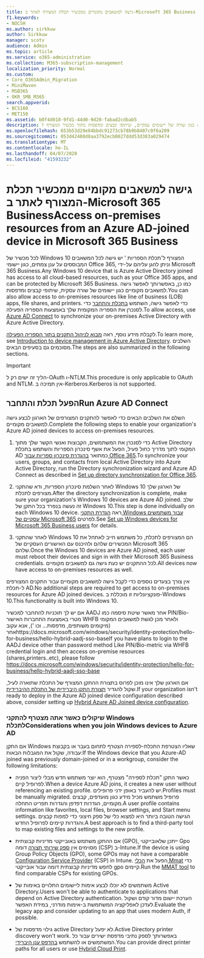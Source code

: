 ```yaml
---
title: גישה למשאבים מקומיים ממכשיר תכלת המצורף לאתר ב-Microsoft 365 Business
f1.keywords:
- NOCSH
ms.author: sirkkuw
author: Sirkkuw
manager: scotv
audience: Admin
ms.topic: article
ms.service: o365-administration
ms.collection: M365-subscription-management
localization_priority: Normal
ms.custom:
- Core_O365Admin_Migration
- MiniMaven
- MSB365
- OKR_SMB_M365
search.appverid:
- BCS160
- MET150
ms.assetid: b0f4d010-9fd1-44d0-9d20-fabad2cdbab5
description: למד כיצד לקבל גישה למשאבים מקומיים כגון שורה של יישומים עסקיים, שיתופי קבצים ומדפסות מתוך מכשיר המצורף ל-Windows 10.
ms.openlocfilehash: 653b53d29e84bbdc91273cb78b9b8407c0f6a209
ms.sourcegitcommit: 053d42480d8aa3792ecb0027ddd53d383a029474
ms.translationtype: MT
ms.contentlocale: he-IL
ms.lasthandoff: 04/07/2020
ms.locfileid: "41593232"
---
```

# <a name="access-on-premises-resources-from-an-azure-ad-joined-device-in-microsoft-365-business"></a><span data-ttu-id="c8568-103">גישה למשאבים מקומיים ממכשיר תכלת המצורף לאתר ב-Microsoft 365 Business</span><span class="sxs-lookup"><span data-stu-id="c8568-103">Access on-premises resources from an Azure AD-joined device in Microsoft 365 Business</span></span>

<span data-ttu-id="c8568-104">לכל מכשיר של Windows 10 המצורף ל'תכלת הספריות ' יש גישה לכל המשאבים המבוססים על ענן צמתים, כגון יישומי Office 365, וניתן להגן עליהם על-ידי Microsoft 365 Business.</span><span class="sxs-lookup"><span data-stu-id="c8568-104">Any Windows 10 device that is Azure Active Directory joined has access to all cloud-based resources, such as your Office 365 apps, and can be protected by Microsoft 365 Business.</span></span> <span data-ttu-id="c8568-105">כמו כן, באפשרותך לאפשר גישה למשאבים מקומיים כגון יישומים של שורה עסקית, שיתופי קבצים ומדפסות.</span><span class="sxs-lookup"><span data-stu-id="c8568-105">You can also allow access to on-premises resources like line of business (LOB) apps, file shares, and printers.</span></span> <span data-ttu-id="c8568-106">כדי לאפשר גישה, השתמש [בתכלת והתחבר](https://docs.microsoft.com/azure/active-directory/connect/active-directory-aadconnect) כדי לסנכרן את הספריה המקומית שלך באמצעות הספריה הפעילה.</span><span class="sxs-lookup"><span data-stu-id="c8568-106">To allow access, use [Azure AD Connect](https://docs.microsoft.com/azure/active-directory/connect/active-directory-aadconnect) to synchronize your on-premises Active Directory with Azure Active Directory.</span></span> 

<span data-ttu-id="c8568-107">לקבלת מידע נוסף, ראה [מבוא לניהול התקנים בתוך הספריה הפעילה](https://docs.microsoft.com/azure/active-directory/device-management-introduction).</span><span class="sxs-lookup"><span data-stu-id="c8568-107">To learn more, see [Introduction to device management in Azure Active Directory](https://docs.microsoft.com/azure/active-directory/device-management-introduction).</span></span>
<span data-ttu-id="c8568-108">השלבים מסוכמים גם בסעיפים הבאים.</span><span class="sxs-lookup"><span data-stu-id="c8568-108">The steps are also summarized in the following sections.</span></span>

> [!IMPORTANT]
> <span data-ttu-id="c8568-109">הליך זה ישים רק ל-OAuth ו-NTLM.</span><span class="sxs-lookup"><span data-stu-id="c8568-109">This procedure is only applicable to OAuth and NTLM.</span></span> <span data-ttu-id="c8568-110">אין תמיכה ב-Kerberos.</span><span class="sxs-lookup"><span data-stu-id="c8568-110">Kerberos is not supported.</span></span>
 
## <a name="run-azure-ad-connect"></a><span data-ttu-id="c8568-111">הפעל תכלת והתחבר</span><span class="sxs-lookup"><span data-stu-id="c8568-111">Run Azure AD Connect</span></span>

<span data-ttu-id="c8568-112">השלם את השלבים הבאים כדי לאפשר להתקנים המצורפים של הארגון לבצע גישה למשאבים מקומיים.</span><span class="sxs-lookup"><span data-stu-id="c8568-112">Complete the following steps to enable your organization's Azure AD joined devices to access on-premises resources.</span></span>
  
1. <span data-ttu-id="c8568-113">כדי לסנכרן את המשתמשים, הקבוצות ואנשי הקשר שלך מתוך Active Directory המקומי לתוך מדריך כחול פעיל, הפעל את אשף סינכרון הספריות והשתמש בתכלת AD כמתואר [בהגדרת סינכרון ספריות עבור Office 365](https://support.office.com/article/1b3b5318-6977-42ed-b5c7-96fa74b08846).</span><span class="sxs-lookup"><span data-stu-id="c8568-113">To synchronize your users, groups, and contacts from local Active Directory into Azure Active Directory, run the Directory synchronization wizard and Azure AD Connect as described in [Set up directory synchronization for Office 365](https://support.office.com/article/1b3b5318-6977-42ed-b5c7-96fa74b08846).</span></span>
    
2. <span data-ttu-id="c8568-114">לאחר השלמת סינכרון הספריות, ודא שהתקני Windows 10 של הארגון שלך מצורפים לתכלת.</span><span class="sxs-lookup"><span data-stu-id="c8568-114">After the directory synchronization is complete, make sure your organization's Windows 10 devices are Azure AD joined.</span></span> <span data-ttu-id="c8568-115">שלב זה נעשה בנפרד בכל התקן של Windows 10.</span><span class="sxs-lookup"><span data-stu-id="c8568-115">This step is done individually on each Windows 10 device.</span></span> <span data-ttu-id="c8568-116">ראה [הגדרת התקני Windows עבור משתמשים עסקיים של Microsoft 365](set-up-windows-devices.md) לפרטים.</span><span class="sxs-lookup"><span data-stu-id="c8568-116">See [Set up Windows devices for Microsoft 365 Business users](set-up-windows-devices.md) for details.</span></span> 
    
3. <span data-ttu-id="c8568-117">לאחר שהתקני Windows 10 הם המצורפים לתכלת, כל משתמש חייב לאתחל את המכשירים שלהם ולהיכנס עם האישורים העסקיים של Microsoft 365 שלהם.</span><span class="sxs-lookup"><span data-stu-id="c8568-117">Once the Windows 10 devices are Azure AD joined, each user must reboot their devices and sign in with their Microsoft 365 Business credentials.</span></span> <span data-ttu-id="c8568-118">לכל ההתקנים יש כעת גישה גם למשאבים מקומיים.</span><span class="sxs-lookup"><span data-stu-id="c8568-118">All devices now have access to on-premises resources as well.</span></span>
    
<span data-ttu-id="c8568-119">אין צורך בצעדים נוספים כדי לקבל גישה למשאבים מקומיים עבור התקנים המצורפים ל-תכלת AD.</span><span class="sxs-lookup"><span data-stu-id="c8568-119">No additional steps are required to get access to on-premises resources for Azure AD joined devices.</span></span> <span data-ttu-id="c8568-120">פונקציונליות זו מוכללת ב-Windows 10.</span><span class="sxs-lookup"><span data-stu-id="c8568-120">This functionality is built into Windows 10.</span></span> 

<span data-ttu-id="c8568-121">אם יש לך תוכניות להתחבר למכשיר AADJ אחר מאשר שיטת סיסמה כמו PIN/Bio-מטרי באמצעות התחברות האישור WHFB ולאחר מכן לגשת למשאבים המקומי (מיקומים משותפים, מדפסות... וכו '), אנא עקוב אחרhttps://docs.microsoft.com/windows/security/identity-protection/hello-for-business/hello-hybrid-aadj-sso-base</span><span class="sxs-lookup"><span data-stu-id="c8568-121">If you have plans to login to the AADJ device other than password method Like PIN/Bio-metric via WHFB credential login and then access on-premise resources (shares,printers..etc), please follow https://docs.microsoft.com/windows/security/identity-protection/hello-for-business/hello-hybrid-aadj-sso-base</span></span>
  
<span data-ttu-id="c8568-122">אם הארגון שלך אינו מוכן לפרוס בתצורת ההתקן המצורף של התכלת שתוארה לעיל, שקול להגדיר [תצורת התקן היברידית של התכלת ההיברידית](manage-windows-devices.md).</span><span class="sxs-lookup"><span data-stu-id="c8568-122">If your organization isn't ready to deploy in the Azure AD joined device configuration described above, consider setting up [Hybrid Azure AD Joined device configuration](manage-windows-devices.md).</span></span>
  
### <a name="considerations-when-you-join-windows-devices-to-azure-ad"></a><span data-ttu-id="c8568-123">שיקולים כאשר אתה מצטרף להתקני Windows לתכלת</span><span class="sxs-lookup"><span data-stu-id="c8568-123">Considerations when you join Windows devices to Azure AD</span></span>

<span data-ttu-id="c8568-124">אם התקן Windows שאליו הצטרפת התכלת-לספירה הצטרף לתחום בעבר או בקבוצת עבודה, שקול את המגבלות הבאות:</span><span class="sxs-lookup"><span data-stu-id="c8568-124">If the Windows device that you Azure-AD joined was previously domain-joined or in a workgroup, consider the following limitations:</span></span>
  
- <span data-ttu-id="c8568-125">כאשר התקן "תכלת לספירה" מצטרף, הוא יוצר משתמש חדש מבלי ליצור הפניה לפרופיל קיים.</span><span class="sxs-lookup"><span data-stu-id="c8568-125">When a device Azure AD joins, it creates a new user without referencing an existing profile.</span></span> <span data-ttu-id="c8568-126">יש להעביר באופן ידני פרופילים.</span><span class="sxs-lookup"><span data-stu-id="c8568-126">Profiles must be manually migrated.</span></span> <span data-ttu-id="c8568-127">פרופיל משתמש מכיל מידע כגון מועדפים, קבצים מקומיים, הגדרות דפדפן והגדרות תפריט התחלה.</span><span class="sxs-lookup"><span data-stu-id="c8568-127">A user profile contains information like favorites, local files, browser settings, and Start menu settings.</span></span> <span data-ttu-id="c8568-128">הגישה הטובה ביותר היא למצוא כלי של ספק חיצוני כדי למפות קבצים והגדרות קיימים לפרופיל החדש.</span><span class="sxs-lookup"><span data-stu-id="c8568-128">A best approach is to find a third-party tool to map existing files and settings to the new profile.</span></span>

- <span data-ttu-id="c8568-129">אם ההתקן משתמש באובייקטי מדיניות קבוצתית (GPO), ייתכן שלאובייקטי Gpo מסוימים אין [ספק שירותי תצורה](https://docs.microsoft.com/windows/configuration/provisioning-packages/how-it-pros-can-use-configuration-service-providers) דומה (CSP) ב-Intune.</span><span class="sxs-lookup"><span data-stu-id="c8568-129">If the device is using Group Policy Objects (GPO), some GPOs may not have a comparable [Configuration Service Provider](https://docs.microsoft.com/windows/configuration/provisioning-packages/how-it-pros-can-use-configuration-service-providers) (CSP) in Intune.</span></span> <span data-ttu-id="c8568-130">הפעל את [הכלי Mmat](https://www.microsoft.com/download/details.aspx?id=45520) כדי לחפש מדיניות קבוצתית דומה עבור אובייקטי gpo קיימים.</span><span class="sxs-lookup"><span data-stu-id="c8568-130">Run the [MMAT tool](https://www.microsoft.com/download/details.aspx?id=45520) to find comparable CSPs for existing GPOs.</span></span>

- <span data-ttu-id="c8568-131">משתמשים לא יוכלו לבצע אימות ליישומים התלויים באימות של Active Directory.</span><span class="sxs-lookup"><span data-stu-id="c8568-131">Users won't be able to authenticate to applications that depend on Active Directory authentication.</span></span> <span data-ttu-id="c8568-132">הערכת יישום מדור קודם ושקול לעדכן לאפליקציה המשתמשת ב-אימות מודרני, במידת האפשר.</span><span class="sxs-lookup"><span data-stu-id="c8568-132">Evaluate the legacy app and consider updating to an app that uses modern Auth, if possible.</span></span>

- <span data-ttu-id="c8568-133">גילוי מדפסות של active Directory לא יפעל.</span><span class="sxs-lookup"><span data-stu-id="c8568-133">Active Directory printer discovery won't work.</span></span> <span data-ttu-id="c8568-134">באפשרותך לספק נתיבי מדפסת ישירים עבור כל המשתמשים או להשתמש [בהדפס ענן היברידי](https://docs.microsoft.com/windows-server/administration/hybrid-cloud-print/hybrid-cloud-print-deploy).</span><span class="sxs-lookup"><span data-stu-id="c8568-134">You can provide direct printer paths for all users or use [Hybrid Cloud Print](https://docs.microsoft.com/windows-server/administration/hybrid-cloud-print/hybrid-cloud-print-deploy).</span></span>
